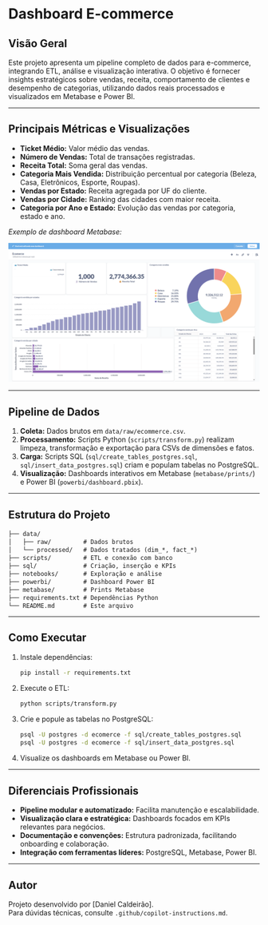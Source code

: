 # Dashboard E-commerce

## Visão Geral

Este projeto apresenta um pipeline completo de dados para e-commerce, integrando ETL, análise e visualização interativa. O objetivo é fornecer insights estratégicos sobre vendas, receita, comportamento de clientes e desempenho de categorias, utilizando dados reais processados e visualizados em Metabase e Power BI.

---

## Principais Métricas e Visualizações

- **Ticket Médio:** Valor médio das vendas.
- **Número de Vendas:** Total de transações registradas.
- **Receita Total:** Soma geral das vendas.
- **Categoria Mais Vendida:** Distribuição percentual por categoria (Beleza, Casa, Eletrônicos, Esporte, Roupas).
- **Vendas por Estado:** Receita agregada por UF do cliente.
- **Vendas por Cidade:** Ranking das cidades com maior receita.
- **Categoria por Ano e Estado:** Evolução das vendas por categoria, estado e ano.

*Exemplo de dashboard Metabase:*

![Dashboard E-commerce](https://github.com/DanielCauldron/Ecommerce-Data-Insights-Dashboard/blob/main/metabase/prints/Metabase.png)

---

## Pipeline de Dados

1. **Coleta:** Dados brutos em `data/raw/ecommerce.csv`.
2. **Processamento:** Scripts Python (`scripts/transform.py`) realizam limpeza, transformação e exportação para CSVs de dimensões e fatos.
3. **Carga:** Scripts SQL (`sql/create_tables_postgres.sql`, `sql/insert_data_postgres.sql`) criam e populam tabelas no PostgreSQL.
4. **Visualização:** Dashboards interativos em Metabase (`metabase/prints/`) e Power BI (`powerbi/dashboard.pbix`).

---

## Estrutura do Projeto

```
├── data/
│   ├── raw/         # Dados brutos
│   └── processed/   # Dados tratados (dim_*, fact_*)
├── scripts/         # ETL e conexão com banco
├── sql/             # Criação, inserção e KPIs
├── notebooks/       # Exploração e análise
├── powerbi/         # Dashboard Power BI
├── metabase/        # Prints Metabase
├── requirements.txt # Dependências Python
└── README.md        # Este arquivo
```

---

## Como Executar

1. Instale dependências:
   ```bash
   pip install -r requirements.txt
   ```
2. Execute o ETL:
   ```bash
   python scripts/transform.py
   ```
3. Crie e popule as tabelas no PostgreSQL:
   ```bash
   psql -U postgres -d ecomerce -f sql/create_tables_postgres.sql
   psql -U postgres -d ecomerce -f sql/insert_data_postgres.sql
   ```
4. Visualize os dashboards em Metabase ou Power BI.

---

## Diferenciais Profissionais

- **Pipeline modular e automatizado:** Facilita manutenção e escalabilidade.
- **Visualização clara e estratégica:** Dashboards focados em KPIs relevantes para negócios.
- **Documentação e convenções:** Estrutura padronizada, facilitando onboarding e colaboração.
- **Integração com ferramentas líderes:** PostgreSQL, Metabase, Power BI.

---

## Autor

Projeto desenvolvido por [Daniel Caldeirão].  
Para dúvidas técnicas, consulte `.github/copilot-instructions.md`.
